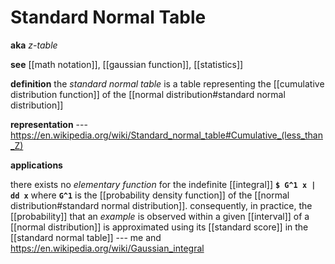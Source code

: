 # Standard Normal Table

**aka** _z-table_

**see** [[math notation]], [[gaussian function]], [[statistics]]

**definition** the _standard normal table_ is a table representing the [[cumulative distribution function]] of the [[normal distribution#standard normal distribution]]

**representation** --- <https://en.wikipedia.org/wiki/Standard_normal_table#Cumulative_(less_than_Z)>

**applications**

there exists no _elementary function_ for the indefinite [[integral]] **`$ G^1 x | dd x`** where **`G^1`** is the [[probability density function]] of the [[normal distribution#standard normal distribution]]. consequently, in practice, the [[probability]] that an _example_ is observed within a given [[interval]] of a [[normal distribution]] is approximated using its [[standard score]] in the [[standard normal table]] --- me and <https://en.wikipedia.org/wiki/Gaussian_integral>
